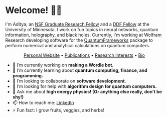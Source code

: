 # Welcome! 👋🏽

I'm Aditya; an [NSF Graduate Research Fellow](https://www.nsfgrfp.org/) and a [DDF Fellow](https://grad.umn.edu/funding/current-students/doctoral-dissertation-fellowship) at the University of Minnesota. I work on fun topics in neural networks, quantum information, holography, and black holes. Currently, I'm working at Wolfram Research developing software for the [QuantumFrameworks](https://www.wolframcloud.com/obj/wolframquantumframework/DeployedResources/Paclet/Wolfram/QuantumFramework/) package to perform numerical and analytical calculations on quantum computers. 



<div align="center">
  <p>
    <a href="https://www.dhuality.com/">Personal Website</a> • 
    <a href="https://inspirehep.net/authors/1669979">Publications</a> • 
    <a href="https://www.dhuality.com/research/">Research Interests</a> • 
    <a href="https://www.dhuality.com/about/">Bio</a> 
  </p>
</div>



- 🔭 I’m currently working on **making a Wordle bot.**
- 🌱 I’m currently learning about **quantum computing, finance, and programming.**
- 👯 I’m looking to collaborate on **software development.**
- 🤔 I’m looking for help with **algorithm design for quantum computers.**
- 💬 Ask me about **high energy physics! (Or anything else really, don't be shy!)**
- 📫 How to reach me: [LinkedIn](https://www.linkedin.com/in/aditya-dhumuntarao/)
- ⚡ Fun fact: I grow fruits, veggies, and herbs!
